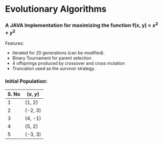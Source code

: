 # Evolutionary Algorithms #
### A JAVA Implementation for maximizing the function f(x, y) = *x*<sup>2</sup> + *y*<sup>2</sup> ###

Features:
* Iterated for 20 generations (can be modified).
* Binary Tournament for parent selection
* 4 offsprings produced by crossover and cross mutation
* Truncation used as the survivor strategy.

### Initial Population: ###

S. No | (*x*, *y*)
------------ | -------------
1 | (1, 2)
2 | (-2, 3)
3 | (4, -1)
4 | (5, 2)
5 | (-3, 3)
